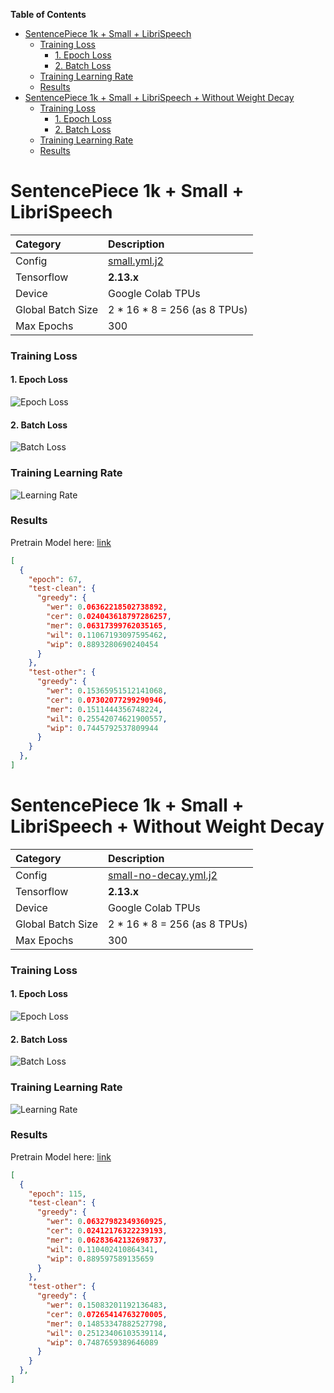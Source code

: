 **Table of Contents**
- [SentencePiece 1k + Small + LibriSpeech](#sentencepiece-1k--small--librispeech)
    - [Training Loss](#training-loss)
      - [1. Epoch Loss](#1-epoch-loss)
      - [2. Batch Loss](#2-batch-loss)
    - [Training Learning Rate](#training-learning-rate)
    - [Results](#results)
- [SentencePiece 1k + Small + LibriSpeech + Without Weight Decay](#sentencepiece-1k--small--librispeech--without-weight-decay)
    - [Training Loss](#training-loss-1)
      - [1. Epoch Loss](#1-epoch-loss-1)
      - [2. Batch Loss](#2-batch-loss-1)
    - [Training Learning Rate](#training-learning-rate-1)
    - [Results](#results-1)


# SentencePiece 1k + Small + LibriSpeech


| Category          | Description                        |
| :---------------- | :--------------------------------- |
| Config            | [small.yml.j2](../../small.yml.j2) |
| Tensorflow        | **2.13.x**                         |
| Device            | Google Colab TPUs                  |
| Global Batch Size | 2 * 16 * 8 = 256 (as 8 TPUs)       |
| Max Epochs        | 300                                |


### Training Loss

#### 1. Epoch Loss

![Epoch Loss](./figs/conformer-small-sp1k-epoch-loss.svg)

#### 2. Batch Loss

![Batch Loss](./figs/conformer-small-sp1k-batch-loss.svg)

### Training Learning Rate

![Learning Rate](./figs/conformer-small-sp1k-lr.svg)


### Results

Pretrain Model here: [link](https://drive.google.com/drive/folders/1Kv_l4NxvtBSXFYLn459n5KysuQgf1vcZ?usp=drive_link)

```json
[
  {
    "epoch": 67,
    "test-clean": {
      "greedy": {
        "wer": 0.06362218502738892,
        "cer": 0.024043618797286257,
        "mer": 0.06317399762035165,
        "wil": 0.11067193097595462,
        "wip": 0.8893280690240454
      }
    },
    "test-other": {
      "greedy": {
        "wer": 0.15365951512141068,
        "cer": 0.07302077299290946,
        "mer": 0.1511444356748224,
        "wil": 0.25542074621900557,
        "wip": 0.7445792537809944
      }
    }
  },
]
```

# SentencePiece 1k + Small + LibriSpeech + Without Weight Decay


| Category          | Description                                          |
| :---------------- | :--------------------------------------------------- |
| Config            | [small-no-decay.yml.j2](../../small-no-decay.yml.j2) |
| Tensorflow        | **2.13.x**                                           |
| Device            | Google Colab TPUs                                    |
| Global Batch Size | 2 * 16 * 8 = 256 (as 8 TPUs)                         |
| Max Epochs        | 300                                                  |


### Training Loss

#### 1. Epoch Loss

![Epoch Loss](./figs/conformer-small-no-decay-sp1k-epoch-loss.svg)

#### 2. Batch Loss

![Batch Loss](./figs/conformer-small-no-decay-sp1k-batch-loss.svg)

### Training Learning Rate

![Learning Rate](./figs/conformer-small-no-decay-sp1k-lr.svg)


### Results

Pretrain Model here: [link](https://drive.google.com/drive/folders/1MU7aB0SZfXIp4eRmGPH37h3TsWB8hqOy?usp=drive_link)

```json
[
  {
    "epoch": 115,
    "test-clean": {
      "greedy": {
        "wer": 0.06327982349360925,
        "cer": 0.02412176322239193,
        "mer": 0.06283642132698737,
        "wil": 0.110402410864341,
        "wip": 0.889597589135659
      }
    },
    "test-other": {
      "greedy": {
        "wer": 0.15083201192136483,
        "cer": 0.07265414763270005,
        "mer": 0.14853347882527798,
        "wil": 0.25123406103539114,
        "wip": 0.7487659389646089
      }
    }
  },
]
```
